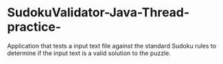 # SudokuValidator-Java-Thread-practice-
Application that tests a input text file against the standard Sudoku rules to determine if the input text is a valid solution to the puzzle. 
